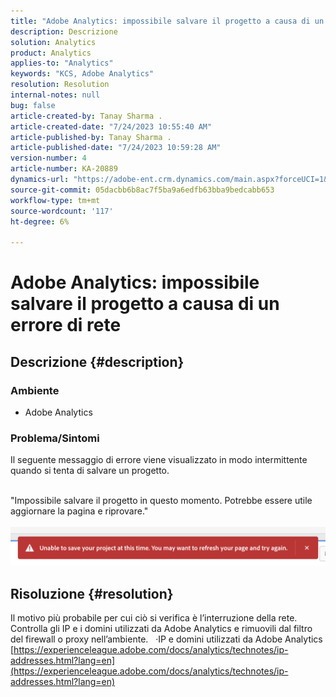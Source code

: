 ```yaml
---
title: "Adobe Analytics: impossibile salvare il progetto a causa di un errore di rete"
description: Descrizione
solution: Analytics
product: Analytics
applies-to: "Analytics"
keywords: "KCS, Adobe Analytics"
resolution: Resolution
internal-notes: null
bug: false
article-created-by: Tanay Sharma .
article-created-date: "7/24/2023 10:55:40 AM"
article-published-by: Tanay Sharma .
article-published-date: "7/24/2023 10:59:28 AM"
version-number: 4
article-number: KA-20889
dynamics-url: "https://adobe-ent.crm.dynamics.com/main.aspx?forceUCI=1&pagetype=entityrecord&etn=knowledgearticle&id=96e8609b-102a-ee11-bdf4-6045bd006239"
source-git-commit: 05dacbb6b8ac7f5ba9a6edfb63bba9bedcabb653
workflow-type: tm+mt
source-wordcount: '117'
ht-degree: 6%

---
```


# Adobe Analytics: impossibile salvare il progetto a causa di un errore di rete

## Descrizione {#description}


### Ambiente

- Adobe Analytics


### Problema/Sintomi

Il seguente messaggio di errore viene visualizzato in modo intermittente quando si tenta di salvare un progetto.

<br>&quot;Impossibile salvare il progetto in questo momento. Potrebbe essere utile aggiornare la pagina e riprovare.&quot;<br><br>![](assets/___97e8609b-102a-ee11-bdf4-6045bd006239___.png)

## Risoluzione {#resolution}


Il motivo più probabile per cui ciò si verifica è l’interruzione della rete. Controlla gli IP e i domini utilizzati da Adobe Analytics e rimuovili dal filtro del firewall o proxy nell’ambiente.
 
·IP e domini utilizzati da Adobe Analytics
[https://experienceleague.adobe.com/docs/analytics/technotes/ip-addresses.html?lang=en](https://experienceleague.adobe.com/docs/analytics/technotes/ip-addresses.html?lang=en)
